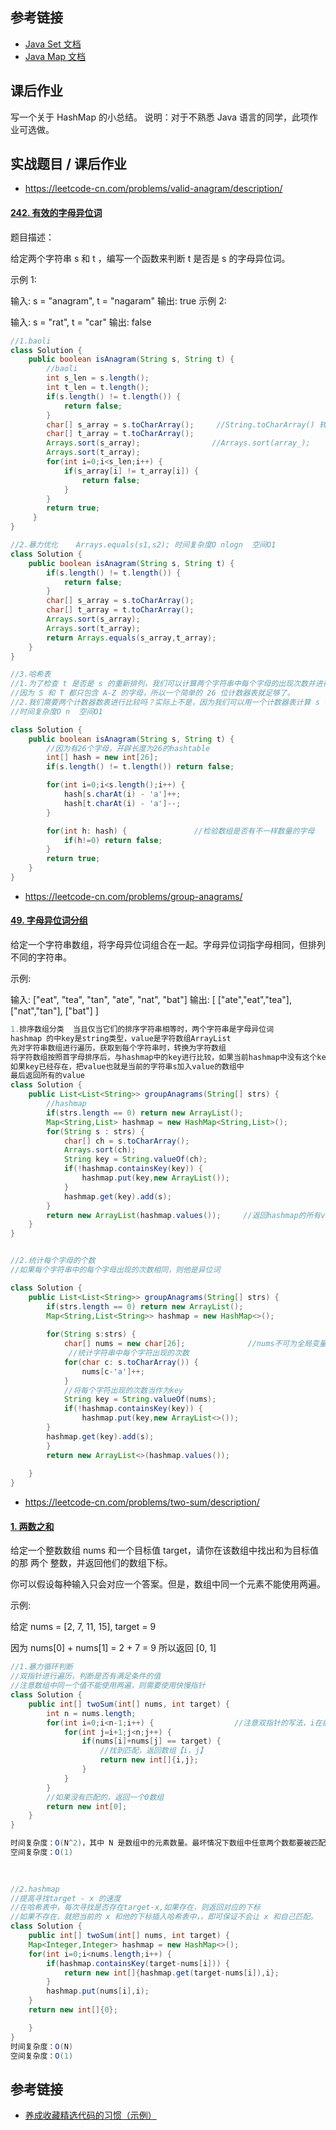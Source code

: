 ## 参考链接

- [Java Set 文档](http://docs.oracle.com/en/java/javase/12/docs/api/java.base/java/util/Set.html)
- [Java Map 文档](http://docs.oracle.com/en/java/javase/12/docs/api/java.base/java/util/Map.html)

## 课后作业

写一个关于 HashMap 的小总结。
 说明：对于不熟悉 Java 语言的同学，此项作业可选做。

## 实战题目 / 课后作业

- https://leetcode-cn.com/problems/valid-anagram/description/

#### [242. 有效的字母异位词](https://leetcode-cn.com/problems/valid-anagram/)

题目描述：

给定两个字符串 s 和 t ，编写一个函数来判断 t 是否是 s 的字母异位词。

示例 1:

输入: s = "anagram", t = "nagaram"
输出: true
示例 2:

输入: s = "rat", t = "car"
输出: false



```java
//1.baoli
class Solution {
    public boolean isAnagram(String s, String t) {
        //baoli
        int s_len = s.length();
        int t_len = t.length();
        if(s.length() != t.length()) {
            return false;
        }
        char[] s_array = s.toCharArray();     //String.toCharArray() 转化为字符数组
        char[] t_array = t.toCharArray();     
        Arrays.sort(s_array);                //Arrays.sort(array_);
        Arrays.sort(t_array);
        for(int i=0;i<s_len;i++) {
            if(s_array[i] != t_array[i]) {
                return false;
            }
        }
        return true;
     }
}

//2.暴力优化    Arrays.equals(s1,s2); 时间复杂度O nlogn  空间O1
class Solution {
    public boolean isAnagram(String s, String t) {
        if(s.length() != t.length()) {
            return false;
        }
        char[] s_array = s.toCharArray();
        char[] t_array = t.toCharArray();
        Arrays.sort(s_array);
        Arrays.sort(t_array);
        return Arrays.equals(s_array,t_array);
    }
}

//3.哈希表
//1.为了检查 t 是否是 s 的重新排列，我们可以计算两个字符串中每个字母的出现次数并进行比较。
//因为 S 和 T 都只包含 A-Z 的字母，所以一个简单的 26 位计数器表就足够了。
//2.我们需要两个计数器数表进行比较吗？实际上不是，因为我们可以用一个计数器表计算 s 字母的频率，用 t 减少计数器表中的每个字母的计数器，然后检查计数器是否回到零。
//时间复杂度O n  空间O1

class Solution {
    public boolean isAnagram(String s, String t) {
        //因为有26个字母，开辟长度为26的hashtable
        int[] hash = new int[26];
        if(s.length() != t.length()) return false;

        for(int i=0;i<s.length();i++) {
            hash[s.charAt(i) - 'a']++;     
            hash[t.charAt(i) - 'a']--;  
        }

        for(int h: hash) {               //检验数组是否有不一样数量的字母
            if(h!=0) return false;
        }
        return true;
    }
}
```



- https://leetcode-cn.com/problems/group-anagrams/

#### [49. 字母异位词分组](https://leetcode-cn.com/problems/group-anagrams/)

给定一个字符串数组，将字母异位词组合在一起。字母异位词指字母相同，但排列不同的字符串。

示例:

输入: ["eat", "tea", "tan", "ate", "nat", "bat"]
输出:
[
  ["ate","eat","tea"],
  ["nat","tan"],
  ["bat"]
]



```java
1.排序数组分类  当且仅当它们的排序字符串相等时，两个字符串是字母异位词
hashmap 的中key是string类型，value是字符数组ArrayList
先对字符串数组进行遍历，获取到每个字符串时，转换为字符数组
将字符数组按照首字母排序后，与hashmap中的key进行比较，如果当前hashmap中没有这个key，就在hashmap中新建一个键值对，
如果key已经存在，把value也就是当前的字符串s加入value的数组中
最后返回所有的value
class Solution {
    public List<List<String>> groupAnagrams(String[] strs) {
        //hashmap
        if(strs.length == 0) return new ArrayList(); 
        Map<String,List> hashmap = new HashMap<String,List>();  
        for(String s : strs) { 
            char[] ch = s.toCharArray();
            Arrays.sort(ch);
            String key = String.valueOf(ch);
            if(!hashmap.containsKey(key)) {
                hashmap.put(key,new ArrayList());  
            }
            hashmap.get(key).add(s);
        }
        return new ArrayList(hashmap.values());     //返回hashmap的所有value  
    }
}


//2.统计每个字母的个数
//如果每个字符串中的每个字母出现的次数相同，则他是异位词

class Solution {
    public List<List<String>> groupAnagrams(String[] strs) {
        if(strs.length == 0) return new ArrayList();
        Map<String,List<String>> hashmap = new HashMap<>();
       
        for(String s:strs) {
            char[] nums = new char[26];              //nums不可为全局变量，每次都要更新进行判断
             //统计字符串中每个字符出现的次数
            for(char c: s.toCharArray()) {
                nums[c-'a']++;
            }
            //将每个字符出现的次数当作为key
            String key = String.valueOf(nums);
            if(!hashmap.containsKey(key)) {
                hashmap.put(key,new ArrayList<>());
        }
        hashmap.get(key).add(s);
        }
        return new ArrayList<>(hashmap.values());
    
    }
}
```



- https://leetcode-cn.com/problems/two-sum/description/

#### [1. 两数之和](https://leetcode-cn.com/problems/two-sum/)

给定一个整数数组 nums 和一个目标值 target，请你在该数组中找出和为目标值的那 两个 整数，并返回他们的数组下标。

你可以假设每种输入只会对应一个答案。但是，数组中同一个元素不能使用两遍。

示例:

给定 nums = [2, 7, 11, 15], target = 9

因为 nums[0] + nums[1] = 2 + 7 = 9
所以返回 [0, 1]



```java
//1.暴力循环判断
//双指针进行遍历，判断是否有满足条件的值
//注意数组中同一个值不能使用两遍，则需要使用快慢指针
class Solution {
    public int[] twoSum(int[] nums, int target) {
        int n = nums.length;
        for(int i=0;i<n-1;i++) {                  //注意双指针的写法，i在前，j在后
            for(int j=i+1;j<n;j++) {
                if(nums[i]+nums[j] == target) {
                    //找到匹配，返回数组【i，j】
                    return new int[]{i,j};
                }
            }
        }
        //如果没有匹配的，返回一个0数组
        return new int[0];
    }
}

时间复杂度：O(N^2)，其中 N 是数组中的元素数量。最坏情况下数组中任意两个数都要被匹配一次。
空间复杂度：O(1)

    
    
//2.hashmap
//提高寻找target - x 的速度
//在哈希表中，每次寻找是否存在target-x,如果存在，则返回对应的下标
//如果不存在，就把当前的 x 和他的下标插入哈希表中，，即可保证不会让 x 和自己匹配。
class Solution {
    public int[] twoSum(int[] nums, int target) {
    Map<Integer,Integer> hashmap = new HashMap<>();
    for(int i=0;i<nums.length;i++) {
        if(hashmap.containsKey(target-nums[i])) {
            return new int[]{hashmap.get(target-nums[i]),i};
        }
        hashmap.put(nums[i],i);
    }
    return new int[]{0};

    }
}
时间复杂度：O(N)
空间复杂度：O(1)
```



## 参考链接

- [养成收藏精选代码的习惯（示例）](http://shimo.im/docs/R6g9WJV89QkHrDhr)

 

